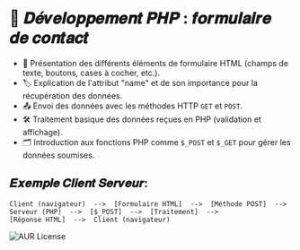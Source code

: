 # 🚀  𝑫𝒆́𝒗𝒆𝒍𝒐𝒑𝒑𝒆𝒎𝒆𝒏𝒕 𝑷𝑯𝑷 : 𝒇𝒐𝒓𝒎𝒖𝒍𝒂𝒊𝒓𝒆 𝒅𝒆 𝒄𝒐𝒏𝒕𝒂𝒄𝒕


- 📝 Présentation des différents éléments de formulaire HTML (champs de texte, boutons, cases à cocher, etc.).
- 🏷️ Explication de l'attribut "name" et de son importance pour la récupération des données.
- 📤 Envoi des données avec les méthodes HTTP `GET` et `POST`.
- 🛠️ Traitement basique des données reçues en PHP (validation et affichage).
- 🗂️ Introduction aux fonctions PHP comme `$_POST` et `$_GET` pour gérer les données soumises.

##  𝑬𝒙𝒆𝒎𝒑𝒍𝒆 𝑪𝒍𝒊𝒆𝒏𝒕 𝑺𝒆𝒓𝒗𝒆𝒖𝒓:
```
Client (navigateur)  -->  [Formulaire HTML]  -->  [Méthode POST]  -->  
Serveur (PHP)  -->  [$_POST]  -->  [Traitement]  -->  
[Réponse HTML]  -->  Client (navigateur)

```
![AUR License](https://img.shields.io/aur/license/c)




